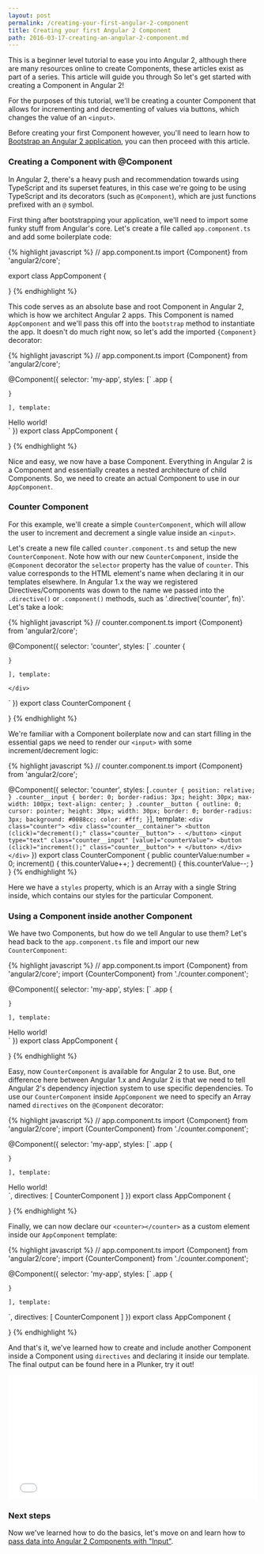 ```yaml
---
layout: post
permalink: /creating-your-first-angular-2-component
title: Creating your first Angular 2 Component
path: 2016-03-17-creating-an-angular-2-component.md
---
```


This is a beginner level tutorial to ease you into Angular 2, although there are many resources online to create Components, these articles exist as part of a series. This article will guide you through So let's get started with creating a Component in Angular 2!

For the purposes of this tutorial, we'll be creating a counter Component that allows for incrementing and decrementing of values via buttons, which changes the value of an `<input>`.

Before creating your first Component however, you'll need to learn how to [Bootstrap an Angular 2 application](/bootstrap-angular-2-hello-world), you can then proceed with this article.

### Creating a Component with @Component

In Angular 2, there's a heavy push and recommendation towards using TypeScript and its superset features, in this case we're going to be using TypeScript and its decorators (such as `@Component`), which are just functions prefixed with an `@` symbol.

First thing after bootstrapping your application, we'll need to import some funky stuff from Angular's core. Let's create a file called `app.component.ts` and add some boilerplate code:

{% highlight javascript %}
// app.component.ts
import {Component} from 'angular2/core';

export class AppComponent {

}
{% endhighlight %}

This code serves as an absolute base and root Component in Angular 2, which is how we architect Angular 2 apps. This Component is named `AppComponent` and we'll pass this off into the `bootstrap` method to instantiate the app. It doesn't do much right now, so let's add the imported `{Component}` decorator:

{% highlight javascript %}
// app.component.ts
import {Component} from 'angular2/core';

@Component({
  selector: 'my-app',
  styles: [`
    .app {

    }
  `],
  template: `
    <div class="app">
      Hello world!
    </div>
  `
})
export class AppComponent {

}
{% endhighlight %}

Nice and easy, we now have a base Component. Everything in Angular 2 is a Component and essentially creates a nested architecture of child Components. So, we need to create an actual Component to use in our `AppComponent`.

### Counter Component

For this example, we'll create a simple `CounterComponent`, which will allow the user to increment and decrement a single value inside an `<input>`.

Let's create a new file called `counter.component.ts` and setup the new `CounterComponent`. Note how with our new `CounterComponent`, inside the `@Component` decorator the `selector` property has the value of `counter`. This value corresponds to the HTML element's name when declaring it in our templates elsewhere. In Angular 1.x the way we registered Directives/Components was down to the name we passed into the `.directive()` or `.component()` methods, such as '.directive('counter', fn)'. Let's take a look:

{% highlight javascript %}
// counter.component.ts
import {Component} from 'angular2/core';

@Component({
  selector: 'counter',
  styles: [`
    .counter {

    }
  `],
  template: `
    <div class="counter">

    </div>
  `
})
export class CounterComponent {

}
{% endhighlight %}

We're familiar with a Component boilerplate now and can start filling in the essential gaps we need to render our `<input>` with some increment/decrement logic:

{% highlight javascript %}
// counter.component.ts
import {Component} from 'angular2/core';

@Component({
  selector: 'counter',
  styles: [`
    .counter {
      position: relative;
    }
    .counter__input {
      border: 0;
      border-radius: 3px;
      height: 30px;
      max-width: 100px;
      text-align: center;
    }
    .counter__button {
      outline: 0;
      cursor: pointer;
      height: 30px;
      width: 30px;
      border: 0;
      border-radius: 3px;
      background: #0088cc;
      color: #fff;
    }
  `],
  template: `
    <div class="counter">
      <div class="counter__container">
        <button (click)="decrement();" class="counter__button">
          -
        </button>
        <input type="text" class="counter__input" [value]="counterValue">
        <button (click)="increment();" class="counter__button">
          +
        </button>
      </div>
    </div>
  `
})
export class CounterComponent {
  public counterValue:number = 0;
  increment() {
    this.counterValue++;
  }
  decrement() {
    this.counterValue--;
  }
}
{% endhighlight %}

Here we have a `styles` property, which is an Array with a single String inside, which contains our styles for the particular Component.

### Using a Component inside another Component

We have two Components, but how do we tell Angular to use them? Let's head back to the `app.component.ts` file and import our new `CounterComponent`:

{% highlight javascript %}
// app.component.ts
import {Component} from 'angular2/core';
import {CounterComponent} from './counter.component';

@Component({
  selector: 'my-app',
  styles: [`
    .app {

    }
  `],
  template: `
    <div class="app">
      Hello world!
    </div>
  `
})
export class AppComponent {

}
{% endhighlight %}

Easy, now `CounterComponent` is available for Angular 2 to use. But, one difference here between Angular 1.x and Angular 2 is that we need to tell Angular 2's dependency injection system to use specific dependencies. To use our `CounterComponent` inside `AppComponent` we need to specify an Array named `directives` on the `@Component` decorator:

{% highlight javascript %}
// app.component.ts
import {Component} from 'angular2/core';
import {CounterComponent} from './counter.component';

@Component({
  selector: 'my-app',
  styles: [`
    .app {

    }
  `],
  template: `
    <div class="app">
      Hello world!
    </div>
  `,
  directives: [
    CounterComponent
  ]
})
export class AppComponent {

}
{% endhighlight %}

Finally, we can now declare our `<counter></counter>` as a custom element inside our `AppComponent` template:

{% highlight javascript %}
// app.component.ts
import {Component} from 'angular2/core';
import {CounterComponent} from './counter.component';

@Component({
  selector: 'my-app',
  styles: [`
    .app {

    }
  `],
  template: `
    <div class="app">
      <counter></counter>
    </div>
  `,
  directives: [
    CounterComponent
  ]
})
export class AppComponent {

}
{% endhighlight %}

And that's it, we've learned how to create and include another Component inside a Component using `directives` and declaring it inside our template. The final output can be found here in a Plunker, try it out!

<iframe src="//embed.plnkr.co/JqDECa0EdvvASzIS3Pvl" frameborder="0" border="0" cellspacing="0" cellpadding="0" width="100%" height="250"></iframe>

### Next steps

Now we've learned how to do the basics, let's move on and learn how to [pass data into Angular 2 Components with "Input"](passing-data-angular-2-components-input).
